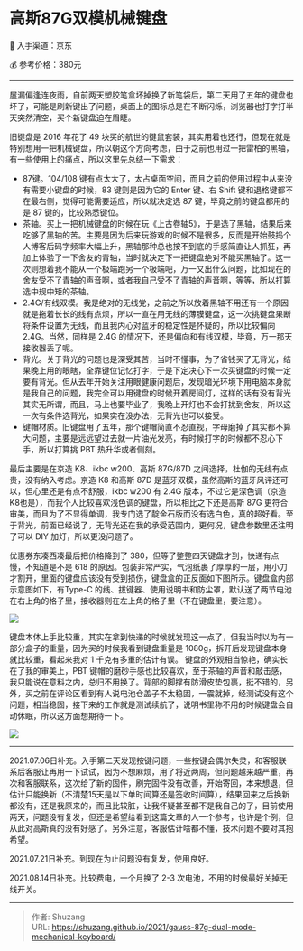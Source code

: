 # 高斯87G双模机械键盘


:shopping_cart: 入手渠道：京东

:moneybag: 参考价格：380元

---

<!--more-->

屋漏偏逢连夜雨，自前两天塑胶笔盒坏掉换了新笔袋后，第二天用了五年的键盘也坏了，可能是刷新键出了问题，桌面上的图标总是在不断闪烁，浏览器也打字打半天突然清空，买个新键盘迫在眉睫。

旧键盘是 2016 年花了 49 块买的航世的键鼠套装，其实用着也还行，但现在就是特别想用一把机械键盘，所以朝这个方向考虑，由于之前也用过一把雷柏的黑轴，有一些使用上的痛点，所以这里先总结一下需求：

- 87键。104/108 键有点太大了，太占桌面空间，而且之前的使用过程中从来没有需要小键盘的时候，83 键则是因为它的 Enter 键、右 Shift 键和退格键都不在最右侧，觉得可能需要适应，所以就决定选 87 键，毕竟之前的键盘都用的是 87 键的，比较熟悉键位。
- 茶轴。买上一把机械键盘的时候在玩《上古卷轴5》，于是选了黑轴，结果后来吃够了黑轴的苦。主要是因为后来玩游戏的时候不是很多，反而是开始鼓捣个人博客后码字频率大幅上升，黑轴那种总也按不到底的手感简直让人抓狂，再加上体验了一下舍友的青轴，当时就决定下一把键盘绝对不能买黑轴了。这一次则想着我不能从一个极端跑另一个极端吧，万一又出什么问题，比如现在的舍友受不了青轴的声音啊，或者我自己受不了青轴的声音啊，等等，所以打算选中规中矩的茶轴。
- 2.4G/有线双模。我是绝对的无线党，之前之所以放着黑轴不用还有一个原因就是拖着长长的线有点烦，所以一直在用无线的薄膜键盘，这一次挑键盘果断将条件设置为无线，而且我内心对蓝牙的稳定性是怀疑的，所以比较偏向 2.4G。当然，同样是 2.4G 的情况下，还是偏向和有线双模，毕竟，万一那天接收器丢了呢。
- 背光。关于背光的问题也是深受其苦，当时不懂事，为了省钱买了无背光，结果晚上用的眼瞎，全靠键位记忆打字，于是下定决心下一次买键盘的时候一定要有背光。但从去年开始关注用眼健康问题后，发现暗光环境下用电脑本身就是我自己的问题，我完全可以用键盘的时候开着房间灯，这样的话有没有背光其实无所谓，而且，马上也要毕业了，我晚上开灯也不会打扰到舍友，所以这一次有条件选背光，如果实在没办法，无背光也可以接受。
- 键帽材质。旧键盘用了五年，那个键帽简直不忍直视，字母磨掉了其实都不算大问题，主要是远远望过去就一片油光发亮，有时候打字的时候都不忍心下手，所以打算挑 PBT 热升华或者侧刻。

最后主要是在京造 K8、ikbc w200、高斯 87G/87D 之间选择，杜伽的无线有点贵，没有纳入考虑。京造 K8 和高斯 87D 是蓝牙双模，虽然高斯的蓝牙风评还可以，但心里还是有点不舒服，ikbc w200 有 2.4G 版本，不过它是深色调（京造 K8也是），而我个人比较喜欢浅色调的键盘，所以相比之下还是高斯 87G 更符合审美，而且为了不显得单调，我专门选了靛金石版而没有选白色，真的超好看。至于背光，前面已经说了，无背光还在我的承受范围内，更何况，键盘参数里还注明了可以 DIY 加灯，所以更没问题了。

优惠券东凑西凑最后把价格降到了 380，但等了整整四天键盘才到，快递有点慢，不知道是不是 618 的原因。包装非常严实，气泡纸裹了厚厚的一层，用小刀才割开，里面的键盘应该没有受到损伤，键盘盒的正反面如下图所示。键盘盒内部示意图如下，有Type-C 的线、拔键器、使用说明书和防尘罩，默认送了两节电池在右上角的格子里，接收器则在左上角的格子里（不在键盘里，要注意）。

![](https://picped-1301226557.cos.ap-beijing.myqcloud.com/SH_20210606_高斯87G键盘盒.jpg)

键盘本体上手比较重，其实在拿到快递的时候就发现这一点了，但我当时以为有一部分盒子的重量，因为买的时候我看到键盘重量是 1080g，拆开后发现键盘本身就比较重，看起来我对 1 千克有多重的估计有误。 键盘的外观相当惊艳，确实长在了我的审美上，PBT 键帽的磨砂手感也比较喜欢，至于茶轴的声音和敲击感，我只能说在意料之内，总归不用换了。背部的脚撑有防滑皮垫包裹，挺不错的，另外，买之前在评论区看到有人说电池仓盖子不太稳固，一震就掉，经测试没有这个问题，相当稳固，接下来的工作就是测试续航了，说明书里称不用的时候键盘会自动休眠，所以这方面想期待一下。

![](https://picped-1301226557.cos.ap-beijing.myqcloud.com/SH_20210606_高斯87G键盘.jpg)

---

2021.07.06日补充。入手第二天发现按键问题，一些按键会偶尔失灵，和客服联系后客服让再用一下试试，因为不想麻烦，用了将近两周，但问题越来越严重，再次和客服联系，这次给了新的固件，刷完固件没有改善，开始寄回，本来想退，但估计只能换新（不清楚15天是以下单时间算还是签收时间算），结果回来之后换新都没有，还是我原来的，而且比较脏，让我怀疑甚至都不是我自己的了，目前使用两天，问题没有复发，但还是希望给看到这篇文章的人一个参考，也许是个例，但从此对高斯真的没有好感了。另外注意，客服估计啥都不懂，技术问题不要对其抱希望。

2021.07.21日补充。到现在为止问题没有复发，使用良好。

2021.08.14日补充。比较费电，一个月换了 2-3 次电池，不用的时候最好关掉无线开关。

---

> 作者: Shuzang  
> URL: https://shuzang.github.io/2021/gauss-87g-dual-mode-mechanical-keyboard/  

